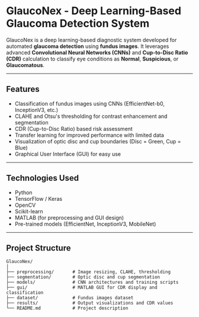 # GlaucoNex - Deep Learning-Based Glaucoma Detection System

GlaucoNex is a deep learning-based diagnostic system developed for automated **glaucoma detection** using **fundus images**. It leverages advanced **Convolutional Neural Networks (CNNs)** and **Cup-to-Disc Ratio (CDR)** calculation to classify eye conditions as **Normal**, **Suspicious**, or **Glaucomatous**.

---

## Features

- Classification of fundus images using CNNs (EfficientNet-b0, InceptionV3, etc.)
- CLAHE and Otsu's thresholding for contrast enhancement and segmentation
- CDR (Cup-to-Disc Ratio) based risk assessment
- Transfer learning for improved performance with limited data
- Visualization of optic disc and cup boundaries (Disc = Green, Cup = Blue)
- Graphical User Interface (GUI) for easy use

---

## Technologies Used

- Python
- TensorFlow / Keras
- OpenCV
- Scikit-learn
- MATLAB (for preprocessing and GUI design)
- Pre-trained models (EfficientNet, InceptionV3, MobileNet)

---

##  Project Structure

```plaintext
GlaucoNex/
│
├── preprocessing/       # Image resizing, CLAHE, thresholding
├── segmentation/        # Optic disc and cup segmentation
├── models/              # CNN architectures and training scripts
├── gui/                 # MATLAB GUI for CDR display and classification
├── dataset/             # Fundus images dataset
├── results/             # Output visualizations and CDR values
└── README.md            # Project description
